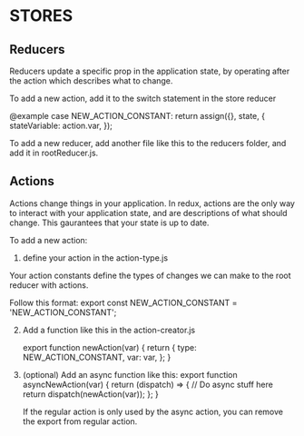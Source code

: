 # STORES

## Reducers

Reducers update a specific prop in the application state, by operating
after the action which describes what to change.

To add a new action, add it to the switch statement in the store reducer

@example
case NEW_ACTION_CONSTANT:
  return assign({}, state, {
    stateVariable: action.var,
  });

To add a new reducer, add another file like this to the reducers folder, and
add it in rootReducer.js.

## Actions

Actions change things in your application.
In redux, actions are the only way to interact with your application state,
and are descriptions of what should change. This gaurantees that your state
is up to date.

To add a new action:

1) define your action in the action-type.js

Your action constants define the types of changes we can make to the root
reducer with actions.

Follow this format:
export const NEW_ACTION_CONSTANT = 'NEW_ACTION_CONSTANT';

2) Add a function like this in the action-creator.js

   export function newAction(var) {
     return {
       type: NEW_ACTION_CONSTANT,
       var: var,
     };
   }


3) (optional) Add an async function like this:
   export function asyncNewAction(var) {
     return (dispatch) => {
       // Do async stuff here
       return dispatch(newAction(var));
     };
   }

   If the regular action is only used by the async action, you can
   remove the export from regular action.
